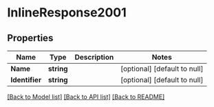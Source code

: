 # InlineResponse2001

## Properties
Name | Type | Description | Notes
------------ | ------------- | ------------- | -------------
**Name** | **string** |  | [optional] [default to null]
**Identifier** | **string** |  | [optional] [default to null]

[[Back to Model list]](../README.md#documentation-for-models) [[Back to API list]](../README.md#documentation-for-api-endpoints) [[Back to README]](../README.md)

